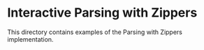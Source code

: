 # Interactive Parsing with Zippers

This directory contains examples of the Parsing with Zippers implementation.
